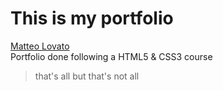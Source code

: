 # This is my portfolio  
[Matteo Lovato](https://hopeful-raman-3a50c6.netlify.app/)  
Portfolio done following a HTML5 & CSS3 course  
> that's all but that's not all
